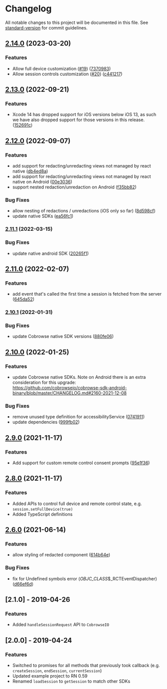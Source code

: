 # Changelog

All notable changes to this project will be documented in this file. See [standard-version](https://github.com/conventional-changelog/standard-version) for commit guidelines.

## [2.14.0](https://github.com/cobrowseio/cobrowse-sdk-react-native/compare/v2.13.0...v2.14.0) (2023-03-20)


### Features

* Allow full device customization ([#19](https://github.com/cobrowseio/cobrowse-sdk-react-native/issues/19)) ([7370983](https://github.com/cobrowseio/cobrowse-sdk-react-native/commit/73709834f9035c2024f1c02f3175a4cb7c4bb2ac))
* Allow session controls customization ([#20](https://github.com/cobrowseio/cobrowse-sdk-react-native/issues/20)) ([c441217](https://github.com/cobrowseio/cobrowse-sdk-react-native/commit/c441217f5e7dec7eda194d551017ec3523637d49))

## [2.13.0](https://github.com/cobrowseio/cobrowse-sdk-react-native/compare/v2.12.0...v2.13.0) (2022-09-21)


### Features

* Xcode 14 has dropped support for iOS versions below iOS 13, as such we have also dropped support for those versions in this release. ([152691c](https://github.com/cobrowseio/cobrowse-sdk-react-native/commit/152691ce88a2b9559c6e4c14e1e8d4cfaf36dc47))

## [2.12.0](https://github.com/cobrowseio/cobrowse-sdk-react-native/compare/v2.11.2-unredaction.0...v2.12.0) (2022-09-07)


### Features

* add support for redacting/unredacting views not managed by react native ([db4ed8a](https://github.com/cobrowseio/cobrowse-sdk-react-native/commit/db4ed8a57da53c2acc0310975f5eeda914db05f7))
* add support for redacting/unredacting views not managed by react native on Android ([00e3036](https://github.com/cobrowseio/cobrowse-sdk-react-native/commit/00e3036c2247b8a20ed705543ca9df4aa54218f6))
* support nested redaction/unredaction on Android ([f35bb82](https://github.com/cobrowseio/cobrowse-sdk-react-native/commit/f35bb821187489b03763c5f1732b9104666639bd))


### Bug Fixes

* allow nesting of redactions / unredactions (iOS only so far) ([8d598cf](https://github.com/cobrowseio/cobrowse-sdk-react-native/commit/8d598cf293def0551933588e6b11539583dffafc))
* update native SDKs ([ea56fc1](https://github.com/cobrowseio/cobrowse-sdk-react-native/commit/ea56fc136f638afdeda9d4a5eff8f15fcf096a9a))

### [2.11.1](https://github.com/cobrowseio/cobrowse-sdk-react-native/compare/v2.11.0...v2.11.1) (2022-03-15)


### Bug Fixes

* update native android SDK ([20265f1](https://github.com/cobrowseio/cobrowse-sdk-react-native/commit/20265f177d79c9834ac89113c83f5dcd55fd2d26))

## [2.11.0](https://github.com/cobrowseio/cobrowse-sdk-react-native/compare/v2.10.1...v2.11.0) (2022-02-07)


### Features

* add event that's called the first time a session is fetched from the server ([645da52](https://github.com/cobrowseio/cobrowse-sdk-react-native/commit/645da52ec3158ab8ec9dd697a32e211f73a94738))

### [2.10.1](https://github.com/cobrowseio/cobrowse-sdk-react-native/compare/v2.10.0...v2.10.1) (2022-01-31)


### Bug Fixes

* update Cobrowse native SDK versions ([880fe06](https://github.com/cobrowseio/cobrowse-sdk-react-native/commit/880fe06f2b9f509511608f3b89226b5b71b93141))

## [2.10.0](https://github.com/cobrowseio/cobrowse-sdk-react-native/compare/v2.9.1...v2.10.0) (2022-01-25)


### Features

* update Cobrowse native SDKs. Note on Android there is an extra consideration for this upgrade: https://github.com/cobrowseio/cobrowse-sdk-android-binary/blob/master/CHANGELOG.md#2160-2021-12-08


### Bug Fixes

* remove unused type definition for accessibilityService ([0741911](https://github.com/cobrowseio/cobrowse-sdk-react-native/commit/0741911486a4146e4df38393dc6591996021105a))
* update dependencies ([999fb02](https://github.com/cobrowseio/cobrowse-sdk-react-native/commit/999fb027752d96a3a37da11f0115b14415be1127))

## [2.9.0](https://github.com/cobrowseio/cobrowse-sdk-react-native/compare/v2.8.0...v2.9.0) (2021-11-17)


### Features

* Add support for custom remote control consent prompts ([95e1f36](https://github.com/cobrowseio/cobrowse-sdk-react-native/commit/95e1f361e5c18f8f1ffb7ae6477525aab055cd7c))

## [2.8.0](https://github.com/cobrowseio/cobrowse-sdk-react-native/compare/v2.6.0...v2.8.0) (2021-11-17)

### Features

* Added APIs to control full device and remote control state, e.g. `session.setFullDevice(true)`
* Added TypeScript definitions


## [2.6.0](https://github.com/cobrowseio/cobrowse-sdk-react-native/compare/v2.5.2...v2.6.0) (2021-06-14)


### Features

* allow styling of redacted component ([614b64e](https://github.com/cobrowseio/cobrowse-sdk-react-native/commit/614b64e56a127aec693077f336935c628b609117))


### Bug Fixes

* fix for Undefined symbols error (_OBJC_CLASS_$_RCTEventDispatcher) ([d66ef6d](https://github.com/cobrowseio/cobrowse-sdk-react-native/commit/d66ef6d6767b567db524865e002867718ca6301a))

## [2.1.0] - 2019-04-26

### Features

- Added `handleSessionRequest` API to `CobrowseIO`


## [2.0.0] - 2019-04-24

### Features
- Switched to promises for all methods that previously took callback (e.g. `createSession`, `endSession`, `currentSession`)
- Updated example project to RN 0.59
- Renamed `loadSession` to `getSession` to match other SDKs
